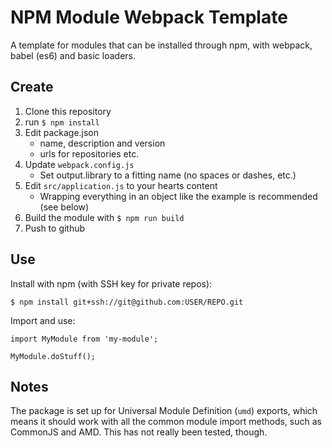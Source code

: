 # NPM Module Webpack Template

A template for modules that can be installed through npm, with webpack, babel (es6) and basic loaders.

## Create

1. Clone this repository
1. run `$ npm install`
1. Edit package.json
    * name, description and version
    * urls for repositories etc.
1. Update `webpack.config.js`
    * Set output.library to a fitting name (no spaces or dashes, etc.)
1. Edit `src/application.js` to your hearts content
    * Wrapping everything in an object like the example is recommended (see below)
1. Build the module with `$ npm run build`
1. Push to github

## Use

Install with npm (with SSH key for private repos):

`$ npm install git+ssh://git@github.com:USER/REPO.git`

Import and use:

```
import MyModule from 'my-module';

MyModule.doStuff();
```

## Notes

The package is set up for Universal Module Definition (`umd`) exports, which means it should work with all the common module import methods, such as CommonJS and AMD. This has not really been tested, though.
